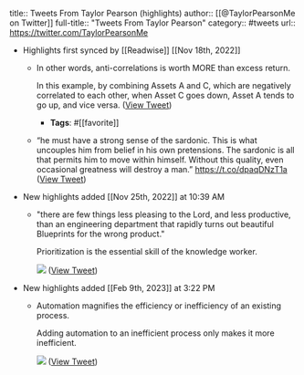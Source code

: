 title:: Tweets From Taylor Pearson (highlights)
author:: [[@TaylorPearsonMe on Twitter]]
full-title:: "Tweets From Taylor Pearson"
category:: #tweets
url:: https://twitter.com/TaylorPearsonMe

- Highlights first synced by [[Readwise]] [[Nov 18th, 2022]]
	- In other words, anti-correlations is worth MORE than excess return.
	  
	  In this example, by combining Assets A and C, which are negatively correlated to each other, when Asset C goes down, Asset A tends to go up, and vice versa. ([View Tweet](https://twitter.com/search?q=In%20other%20words%2C%20anti-correlations%20is%20worth%20MORE%20than%20excess%20return.%20%20In%20this%20example%2C%20by%20combining%20Assets%20A%20and%20C%2C%20which%20are%20negatively%20correlated%20to%20each%20other%2C%20when%20Asset%20C%20goes%20down%2C%20Asset%20A%20tends%20to%20go%20up%2C%20and%20vice%20versa.%20%28from%3A%40TaylorPearsonMe%29))
		- **Tags**: #[[favorite]]
	- “he must have a strong sense of the sardonic. This is what uncouples him from belief in his own pretensions. The sardonic is all that permits him to move within himself. Without this quality, even occasional greatness will destroy a man.” https://t.co/dpaqDNzT1a ([View Tweet](https://twitter.com/search?q=%E2%80%9Che%20must%20have%20a%20strong%20sense%20of%20the%20sardonic.%20This%20is%20what%20uncouples%20him%20from%20belief%20in%20his%20own%20pretensions.%20The%20sardonic%20is%20all%20that%20permits%20him%20to%20move%20within%20himself.%20Without%20this%20quality%2C%20even%20occasional%20greatness%20will%20destroy%20a%20man.%E2%80%9D%20h%20%28from%3A%40TaylorPearsonMe%29))
- New highlights added [[Nov 25th, 2022]] at 10:39 AM
	- "there are few things less pleasing to the Lord, and less productive, than an engineering department that rapidly turns out beautiful Blueprints for the wrong product."
	  
	  Prioritization is the essential skill of the knowledge worker. 
	  
	  ![](https://pbs.twimg.com/media/EWtZ95IWAAEdzLN.jpg) ([View Tweet](https://twitter.com/TaylorPearsonMe/status/1255195843046576129))
- New highlights added [[Feb 9th, 2023]] at 3:22 PM
	- Automation magnifies the efficiency or inefficiency of an existing process.
	  
	  Adding automation to an inefficient process only makes it more inefficient. 
	  
	  ![](https://pbs.twimg.com/media/FoYtYa7XsAAOzlx.jpg) ([View Tweet](https://twitter.com/TaylorPearsonMe/status/1623034615601500167))